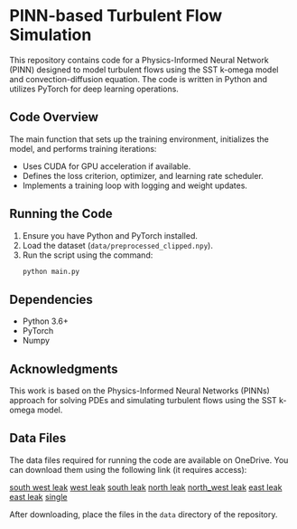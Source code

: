 # PINN-based Turbulent Flow Simulation

This repository contains code for a Physics-Informed Neural Network (PINN) designed to model turbulent flows using the SST k-omega model and convection-diffusion equation. The code is written in Python and utilizes PyTorch for deep learning operations.

## Code Overview

The main function that sets up the training environment, initializes the model, and performs training iterations:
- Uses CUDA for GPU acceleration if available.
- Defines the loss criterion, optimizer, and learning rate scheduler.
- Implements a training loop with logging and weight updates.

## Running the Code

1. Ensure you have Python and PyTorch installed.
2. Load the dataset (`data/preprocessed_clipped.npy`).
3. Run the script using the command:
   ```sh
   python main.py
   
## Dependencies

- Python 3.6+
- PyTorch
- Numpy

## Acknowledgments

This work is based on the Physics-Informed Neural Networks (PINNs) approach for solving PDEs and simulating turbulent flows using the SST k-omega model.

## Data Files

The data files required for running the code are available on OneDrive. You can download them using the following link (it requires access):

[south west leak]([https://onedrive.live.com/link-to-your-folder](https://ostatemailokstate-my.sharepoint.com/:u:/g/personal/mehrdad_zomorodiyan_okstate_edu/EaBI3gScakBIqTOhfaaOB-4BiFrfXQjREFYca4D2LvStHw?e=SDvZUI))
[west leak]([[https://onedrive.live.com/link-to-your-folder](https://ostatemailokstate-my.sharepoint.com/:u:/g/personal/mehrdad_zomorodiyan_okstate_edu/EaBI3gScakBIqTOhfaaOB-4BiFrfXQjREFYca4D2LvStHw?e=SDvZUI)](https://ostatemailokstate-my.sharepoint.com/:u:/g/personal/mehrdad_zomorodiyan_okstate_edu/Eb-OsjTDF4RNs80UD47DoBYBdHlNVM1LveSs4H9zXcghpg?e=fLDFUO))
[south leak]([[[https://onedrive.live.com/link-to-your-folder](https://ostatemailokstate-my.sharepoint.com/:u:/g/personal/mehrdad_zomorodiyan_okstate_edu/EaBI3gScakBIqTOhfaaOB-4BiFrfXQjREFYca4D2LvStHw?e=SDvZUI)](https://ostatemailokstate-my.sharepoint.com/:u:/g/personal/mehrdad_zomorodiyan_okstate_edu/Eb-OsjTDF4RNs80UD47DoBYBdHlNVM1LveSs4H9zXcghpg?e=fLDFUO)](https://ostatemailokstate-my.sharepoint.com/:u:/g/personal/mehrdad_zomorodiyan_okstate_edu/Ebc2f4NVjxxIuyxgQoz9v0gBF_qzYmek3DuHFVyt7yT9bw?e=Zhmzkj))
[north leak](https://ostatemailokstate-my.sharepoint.com/:u:/g/personal/mehrdad_zomorodiyan_okstate_edu/ESofkFzl6yNDnVK7NjmONooBjVq2a43GhgDA2TV98Cy2Yg?e=3VPKNu)
[north_west leak](https://ostatemailokstate-my.sharepoint.com/:u:/g/personal/mehrdad_zomorodiyan_okstate_edu/ESmA3K0eppVMj8Z7_3VhHocBJocIEksMZy_XhCDLhL-I3Q?e=Gpj1Mp)
[east leak]([https://ostatemailokstate-my.sharepoint.com/:u:/g/personal/mehrdad_zomorodiyan_okstate_edu/ESmA3K0eppVMj8Z7_3VhHocBJocIEksMZy_XhCDLhL-I3Q?e=Gpj1Mp](https://ostatemailokstate-my.sharepoint.com/:u:/g/personal/mehrdad_zomorodiyan_okstate_edu/EcmpnOCUHYpOsdBdcXvCCf4Bdoc5lz_JPk66X-zBaU9jfw?e=4hgm8f))
[east leak](https://ostatemailokstate-my.sharepoint.com/:u:/g/personal/mehrdad_zomorodiyan_okstate_edu/EcmpnOCUHYpOsdBdcXvCCf4Bdoc5lz_JPk66X-zBaU9jfw?e=4hgm8f)
[single](https://ostatemailokstate-my.sharepoint.com/:u:/g/personal/mehrdad_zomorodiyan_okstate_edu/EUgYf9oKTHlAn11Pv5NGiPwBeQrPba1jQXJQBi-MZSrSpw?e=9qchbe)

After downloading, place the files in the `data` directory of the repository.
